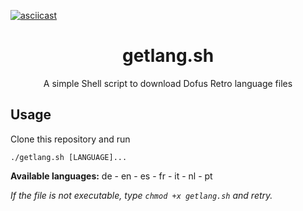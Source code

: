 [![asciicast](https://asciinema.org/a/7QXA3RMNPO9w6EhywedxUbDR4.svg)](https://asciinema.org/a/7QXA3RMNPO9w6EhywedxUbDR4)
<h1 align="center">getlang.sh</h1>
<p align="center">A simple Shell script to download Dofus Retro language files</p>

Usage
-----

Clone this repository and run

    ./getlang.sh [LANGUAGE]...
**Available languages:** de - en - es - fr - it - nl - pt

*If the file is not executable, type `chmod +x getlang.sh` and retry.*
